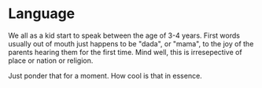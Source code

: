 # Language

We all as a kid start to speak between the age of 3-4 years. First words usually out of mouth just happens to be "dada", or "mama", to the joy of the parents hearing them for the first time. Mind well, this is irresepective of place or nation or religion. 

Just ponder that for a moment. How cool is that in essence. 
